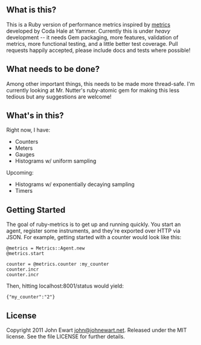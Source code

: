 
## What is this?

This is a Ruby version of performance metrics inspired by [metrics][metrics] developed by Coda Hale at Yammer. Currently this is under *heavy* development -- it needs Gem packaging, more features, validation of metrics, more functional testing, and a little better test coverage. Pull requests happily accepted, please include docs and tests where possible!

## What needs to be done?

Among other important things, this needs to be made more thread-safe. I'm currently looking at Mr. Nutter's ruby-atomic gem for making this less tedious but any suggestions are welcome!

## What's in this?

Right now, I have:

* Counters
* Meters
* Gauges
* Histograms w/ uniform sampling
 
Upcoming:

* Histograms w/ exponentially decaying sampling
* Timers 

## Getting Started

The goal of ruby-metrics is to get up and running quickly. You start an agent, register some instruments, and they're exported over HTTP via JSON. For example, getting started with a counter would look like this:

    @metrics = Metrics::Agent.new
    @metrics.start

    counter = @metrics.counter :my_counter
    counter.incr
    counter.incr

Then, hitting localhost:8001/status would yield:

    {"my_counter":"2"}


[metrics]: https://github.com/codahale/metrics

## License

Copyright 2011 John Ewart <john@johnewart.net>. Released under the MIT license. See the file LICENSE for further details.
